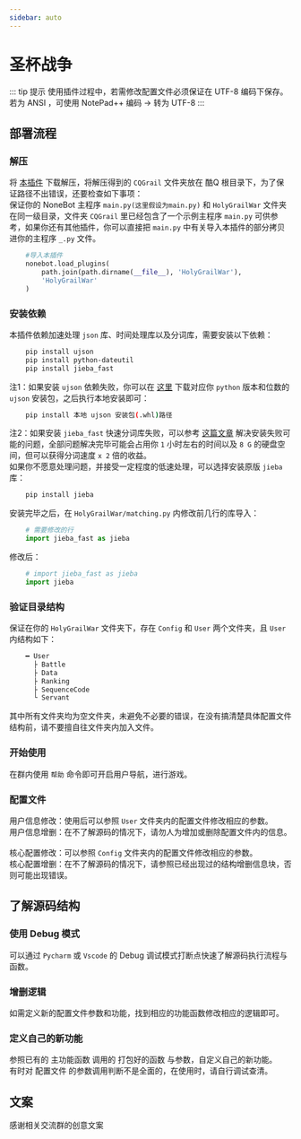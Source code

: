 ```yaml
---
sidebar: auto
---
```


# 圣杯战争

::: tip 提示
使用插件过程中，若需修改配置文件必须保证在 UTF-8 编码下保存。<br>
若为 ANSI ，可使用 NotePad++ 编码 -> 转为 UTF-8
:::

## 部署流程
### 解压
将 [本插件](https://github.com/fz6m/nonebot-plugin/releases) 下载解压，将解压得到的 `CQGrail` 文件夹放在 酷Q 根目录下，为了保证路径不出错误，还要检查如下事项：<br>
保证你的 NoneBot 主程序 `main.py(这里假设为main.py)` 和 `HolyGrailWar` 文件夹在同一级目录，文件夹 `CQGrail` 里已经包含了一个示例主程序 `main.py` 可供参考，如果你还有其他插件，你可以直接把 `main.py` 中有关导入本插件的部分拷贝进你的主程序 `_.py` 文件。
```python
    #导入本插件
    nonebot.load_plugins(
        path.join(path.dirname(__file__), 'HolyGrailWar'),
        'HolyGrailWar'
    )
```

### 安装依赖
本插件依赖加速处理 `json` 库、时间处理库以及分词库，需要安装以下依赖：
```sh
    pip install ujson
    pip install python-dateutil
    pip install jieba_fast
```
注1：如果安装 `ujson` 依赖失败，你可以在 [这里](https://www.lfd.uci.edu/~gohlke/pythonlibs/#ujson) 下载对应你 `python` 版本和位数的 `ujson` 安装包，之后执行本地安装即可：
```sh
    pip install 本地 ujson 安装包(.whl)路径
```
注2：如果安装 `jieba_fast` 快速分词库失败，可以参考 [这篇文章](https://blog.csdn.net/qq_21567385/article/details/104688274) 解决安装失败可能的问题，全部问题解决完毕可能会占用你 `1` 小时左右的时间以及 `8 G` 的硬盘空间，但可以获得分词速度 `x 2` 倍的收益。<br>
如果你不愿意处理问题，并接受一定程度的低速处理，可以选择安装原版 `jieba` 库：
```sh
    pip install jieba
```
安装完毕之后，在 `HolyGrailWar/matching.py` 内修改前几行的库导入：
```python
    # 需要修改的行
    import jieba_fast as jieba
```
修改后：
```python
    # import jieba_fast as jieba
    import jieba
```

### 验证目录结构
保证在你的 `HolyGrailWar` 文件夹下，存在 `Config` 和 `User` 两个文件夹，且 `User` 内结构如下：
```python
    ━ User
      ├ Battle
      ├ Data
      ├ Ranking
      ├ SequenceCode
      └ Servant
```
其中所有文件夹均为空文件夹，未避免不必要的错误，在没有搞清楚具体配置文件结构前，请不要擅自往文件夹内加入文件。

### 开始使用
在群内使用 `帮助` 命令即可开启用户导航，进行游戏。

### 配置文件
用户信息修改：使用后可以参照 `User` 文件夹内的配置文件修改相应的参数。<br>
用户信息增删：在不了解源码的情况下，请勿人为增加或删除配置文件内的信息。<br>
<br>
核心配置修改：可以参照 `Config` 文件夹内的配置文件修改相应的参数。<br>
核心配置增删：在不了解源码的情况下，请参照已经出现过的结构增删信息块，否则可能出现错误。<br>

## 了解源码结构

### 使用 Debug 模式
可以通过 `Pycharm` 或 `Vscode` 的 Debug 调试模式打断点快速了解源码执行流程与函数。

### 增删逻辑
如需定义新的配置文件参数和功能，找到相应的功能函数修改相应的逻辑即可。

### 定义自己的新功能
参照已有的 主功能函数 调用的 打包好的函数 与参数，自定义自己的新功能。<br>
有时对 配置文件 的参数调用判断不是全面的，在使用时，请自行调试查清。


## 文案
感谢相关交流群的创意文案